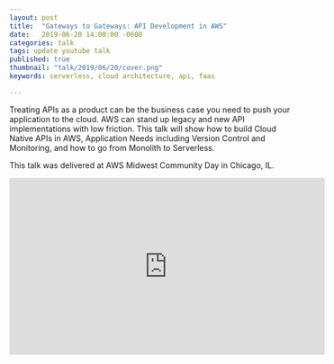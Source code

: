 ```yaml
---
layout: post
title:  "Gateways to Gateways: API Development in AWS"
date:   2019-06-20 14:00:00 -0600
categories: talk
tags: update youtube talk
published: true
thumbnail: "talk/2019/06/20/cover.png"
keywords: serverless, cloud architecture, api, faas

---
```


Treating APIs as a product can be the business case you need to push your application to the cloud. AWS can stand up legacy and new API implementations with low friction. This talk will show how to build Cloud Native APIs in AWS, Application Needs including Version Control and Monitoring, and how to go from Monolith to Serverless.

This talk was delivered at AWS Midwest Community Day in Chicago, IL.

<iframe width="560" height="315" src="https://www.youtube.com/embed/7jJf04z-WdM" title="YouTube video player" frameborder="0" allow="accelerometer; autoplay; clipboard-write; encrypted-media; gyroscope; picture-in-picture" allowfullscreen></iframe>